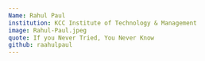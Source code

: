```yaml
---
Name: Rahul Paul
institution: KCC Institute of Technology & Management
image: Rahul-Paul.jpeg
quote: If you Never Tried, You Never Know
github: raahulpaul
---
```

